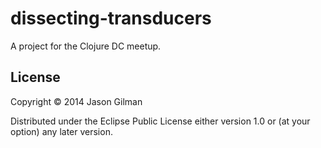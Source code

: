 # dissecting-transducers

A project for the Clojure DC meetup.

## License

Copyright © 2014 Jason Gilman

Distributed under the Eclipse Public License either version 1.0 or (at
your option) any later version.

